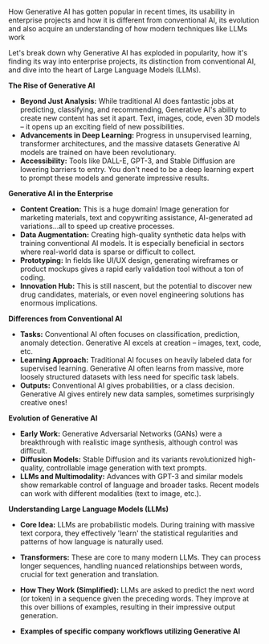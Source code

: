 How Generative AI has gotten popular in recent times, its usability in enterprise projects and how it is different from conventional AI, its evolution and also acquire an understanding of how modern techniques like LLMs work

Let's break down why Generative AI has exploded in popularity, how it's finding its way into enterprise projects, its distinction from conventional AI, and dive into the heart of Large Language Models (LLMs).

**The Rise of Generative AI**

* **Beyond Just Analysis:** While traditional AI does fantastic jobs at predicting, classifying, and recommending, Generative AI's ability to create new content has set it apart. Text, images, code, even 3D models – it opens up an exciting field of new possibilities.
* **Advancements in Deep Learning:** Progress in unsupervised learning, transformer architectures, and the massive datasets Generative AI models are trained on have been revolutionary.
* **Accessibility:** Tools like DALL-E, GPT-3, and Stable Diffusion are lowering barriers to entry. You don't need to be a deep learning expert to prompt these models and generate impressive results.

**Generative AI in the Enterprise**

* **Content Creation:**  This is a huge domain!  Image generation for marketing materials, text and copywriting assistance, AI-generated ad variations...all to speed up creative processes. 
* **Data Augmentation:** Creating high-quality synthetic data helps with training conventional AI models. It is especially beneficial in sectors where real-world data is sparse or difficult to collect.
* **Prototyping:**  In fields like UI/UX design,  generating wireframes or product mockups gives a  rapid early validation tool without a ton of coding.
* **Innovation Hub:** This is still nascent, but the potential to discover new drug candidates, materials, or even novel engineering solutions has enormous implications.

**Differences from Conventional AI**

* **Tasks:**  Conventional AI often focuses on classification, prediction, anomaly detection. Generative AI  excels at creation – images, text, code, etc.
* **Learning Approach:**  Traditional AI focuses on heavily labeled data for supervised learning.  Generative AI often learns from massive, more loosely structured datasets with less need for specific task labels.
* **Outputs:**  Conventional AI gives probabilities, or a class decision. Generative AI gives entirely new data samples, sometimes surprisingly creative ones!

**Evolution of Generative AI**

* **Early Work:** Generative Adversarial Networks (GANs) were a breakthrough with realistic image synthesis, although  control was difficult.
* **Diffusion Models:** Stable Diffusion and its variants revolutionized high-quality, controllable image generation with text prompts.
* **LLMs and Multimodality:**   Advances with GPT-3 and similar models show remarkable control of language and broader tasks. Recent models can work with different modalities (text to image, etc.).

**Understanding Large Language Models (LLMs)**

* **Core Idea:**  LLMs are probabilistic models. During training with massive text corpora, they effectively 'learn' the statistical regularities and patterns of how language is naturally used.
* **Transformers:**  These are core to many modern LLMs. They can process longer sequences, handling nuanced relationships between words, crucial for text generation and translation.
* **How They Work (Simplified):** LLMs are  asked to predict the next word (or token) in a sequence given the preceding words. They improve at this over billions of examples,  resulting in their  impressive output generation.


* **Examples of specific company workflows utilizing Generative AI**
